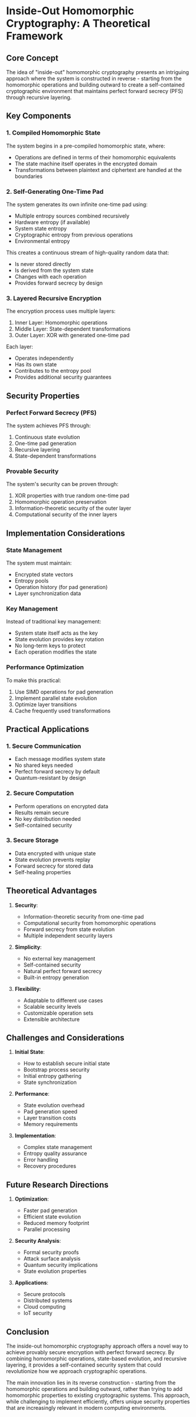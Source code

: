# Inside-Out Homomorphic Cryptography: A Theoretical Framework

## Core Concept

The idea of "inside-out" homomorphic cryptography presents an intriguing approach where the system is constructed in reverse - starting from the homomorphic operations and building outward to create a self-contained cryptographic environment that maintains perfect forward secrecy (PFS) through recursive layering.

## Key Components

### 1. Compiled Homomorphic State

The system begins in a pre-compiled homomorphic state, where:
- Operations are defined in terms of their homomorphic equivalents
- The state machine itself operates in the encrypted domain
- Transformations between plaintext and ciphertext are handled at the boundaries

### 2. Self-Generating One-Time Pad

The system generates its own infinite one-time pad using:
- Multiple entropy sources combined recursively
- Hardware entropy (if available)
- System state entropy
- Cryptographic entropy from previous operations
- Environmental entropy

This creates a continuous stream of high-quality random data that:
- Is never stored directly
- Is derived from the system state
- Changes with each operation
- Provides forward secrecy by design

### 3. Layered Recursive Encryption

The encryption process uses multiple layers:
1. Inner Layer: Homomorphic operations
2. Middle Layer: State-dependent transformations
3. Outer Layer: XOR with generated one-time pad

Each layer:
- Operates independently
- Has its own state
- Contributes to the entropy pool
- Provides additional security guarantees

## Security Properties

### Perfect Forward Secrecy (PFS)

The system achieves PFS through:
1. Continuous state evolution
2. One-time pad generation
3. Recursive layering
4. State-dependent transformations

### Provable Security

The system's security can be proven through:
1. XOR properties with true random one-time pad
2. Homomorphic operation preservation
3. Information-theoretic security of the outer layer
4. Computational security of the inner layers

## Implementation Considerations

### State Management

The system must maintain:
- Encrypted state vectors
- Entropy pools
- Operation history (for pad generation)
- Layer synchronization data

### Key Management

Instead of traditional key management:
- System state itself acts as the key
- State evolution provides key rotation
- No long-term keys to protect
- Each operation modifies the state

### Performance Optimization

To make this practical:
1. Use SIMD operations for pad generation
2. Implement parallel state evolution
3. Optimize layer transitions
4. Cache frequently used transformations

## Practical Applications

### 1. Secure Communication

- Each message modifies system state
- No shared keys needed
- Perfect forward secrecy by default
- Quantum-resistant by design

### 2. Secure Computation

- Perform operations on encrypted data
- Results remain secure
- No key distribution needed
- Self-contained security

### 3. Secure Storage

- Data encrypted with unique state
- State evolution prevents replay
- Forward secrecy for stored data
- Self-healing properties

## Theoretical Advantages

1. **Security**:
   - Information-theoretic security from one-time pad
   - Computational security from homomorphic operations
   - Forward secrecy from state evolution
   - Multiple independent security layers

2. **Simplicity**:
   - No external key management
   - Self-contained security
   - Natural perfect forward secrecy
   - Built-in entropy generation

3. **Flexibility**:
   - Adaptable to different use cases
   - Scalable security levels
   - Customizable operation sets
   - Extensible architecture

## Challenges and Considerations

1. **Initial State**:
   - How to establish secure initial state
   - Bootstrap process security
   - Initial entropy gathering
   - State synchronization

2. **Performance**:
   - State evolution overhead
   - Pad generation speed
   - Layer transition costs
   - Memory requirements

3. **Implementation**:
   - Complex state management
   - Entropy quality assurance
   - Error handling
   - Recovery procedures

## Future Research Directions

1. **Optimization**:
   - Faster pad generation
   - Efficient state evolution
   - Reduced memory footprint
   - Parallel processing

2. **Security Analysis**:
   - Formal security proofs
   - Attack surface analysis
   - Quantum security implications
   - State evolution properties

3. **Applications**:
   - Secure protocols
   - Distributed systems
   - Cloud computing
   - IoT security

## Conclusion

The inside-out homomorphic cryptography approach offers a novel way to achieve provably secure encryption with perfect forward secrecy. By combining homomorphic operations, state-based evolution, and recursive layering, it provides a self-contained security system that could revolutionize how we approach cryptographic operations.

The main innovation lies in its reverse construction - starting from the homomorphic operations and building outward, rather than trying to add homomorphic properties to existing cryptographic systems. This approach, while challenging to implement efficiently, offers unique security properties that are increasingly relevant in modern computing environments.
